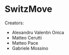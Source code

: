 # SwitzMove
Creators: 
- Alexandru Valentin Onica
- Matteo Cerutti
- Matteo Pace
- Gabriele Mossino
